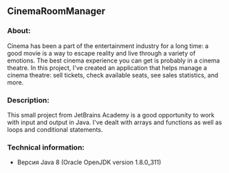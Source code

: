 ## CinemaRoomManager
### About:
Cinema has been a part of the entertainment industry for a long time: a good movie is a way 
to escape reality and live through a variety of emotions. The best cinema experience you can 
get is probably in a cinema theatre. In this project, I've created an application that 
helps manage a cinema theatre: sell tickets, check available seats, see sales statistics, and 
more.
### Description:
This small project from JetBrains Academy is a good opportunity to work with input and output 
in Java. I've dealt with arrays and functions as well as loops and conditional statements.
### Technical information:
* Версия Java 8 (Oracle OpenJDK version 1.8.0_311)
